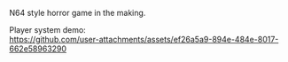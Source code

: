N64 style horror game in the making.

Player system demo:\
https://github.com/user-attachments/assets/ef26a5a9-894e-484e-8017-662e58963290
